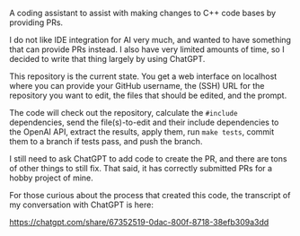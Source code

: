A coding assistant to assist with making changes to C++ code bases by providing PRs.

I do not like IDE integration for AI very much, and wanted to have something that can
provide PRs instead. I also have very limited amounts of time, so I decided to write
that thing largely by using ChatGPT.

This repository is the current state. You get a web interface on localhost where you
can provide your GitHub username, the (SSH) URL for the repository you want to edit,
the files that should be edited, and the prompt.

The code will check out the repository, calculate the `#include` dependencies, send
the file(s)-to-edit and their include dependencies to the OpenAI API, extract the
results, apply them, run `make tests`, commit them to a branch if tests pass, and
push the branch.

I still need to ask ChatGPT to add code to create the PR, and there are tons of other
things to still fix. That said, it has correctly submitted PRs for a hobby project
of mine.

For those curious about the process that created this code, the transcript of my
conversation with ChatGPT is here:

https://chatgpt.com/share/67352519-0dac-800f-8718-38efb309a3dd
